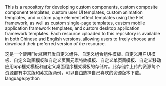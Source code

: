 This is a repository for developing custom components, custom composite component templates, custom user UI templates, custom animation templates, and custom page element effect templates using the Flet framework, as well as custom single-page templates, custom mobile application framework templates, and custom desktop application framework templates. Each resource uploaded to this repository is available in both Chinese and English versions, allowing users to freely choose and download their preferred version of the resource.

这是一个使用Flet框架开发自定义组件、自定义组合组件模板、自定义用户UI模板、自定义动画模板和自定义页面元素特效模板、自定义单页面模板、自定义移动应用app框架模板和自定义桌面程序框架模板的存储库。此存储库上传的资源每个资源都有中文版和英文版两份，可以自由选择自己喜欢的资源版本下载。language:python

